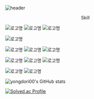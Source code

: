 ![header](https://capsule-render.vercel.app/api?type=waving&color=cceee5&height=300&section=header&text=Nut%20Alrnond&fontSize=70&fontColor=ffffff)

<center>Skill</center>

![로고명](https://img.shields.io/badge/c-A8B9CC.svg?&style=for-the-badge&logo=c&logoColor=FFFFFF)
![로고명](https://img.shields.io/badge/java-6DB33F.svg?&style=for-the-badge&logo=java&logoColor=FFFFFF)
![로고명](https://img.shields.io/badge/python-3776AB.svg?&style=for-the-badge&logo=python&logoColor=FFFFFF)

![로고명](https://img.shields.io/badge/android-3DDC84.svg?&style=for-the-badge&logo=android&logoColor=FFFFFF)

![로고명](https://img.shields.io/badge/spring_boot-6DB33F.svg?&style=for-the-badge&logo=springboot&logoColor=FFFFFF)
![로고명](https://img.shields.io/badge/django-092E20.svg?&style=for-the-badge&logo=django&logoColor=FFFFFF)
![로고명](https://img.shields.io/badge/vue_js-4FC08D.svg?&style=for-the-badge&logo=vuejs&logoColor=FFFFFF)

![로고명](https://img.shields.io/badge/amazon_aws-FF9900.svg?&style=for-the-badge&logo=amazon&logoColor=FFFFFF)
![로고명](https://img.shields.io/badge/docker-2496ED.svg?&style=for-the-badge&logo=docker&logoColor=FFFFFF)
![로고명](https://img.shields.io/badge/nginx-009639.svg?&style=for-the-badge&logo=nginx&logoColor=FFFFFF)

![로고명](https://img.shields.io/badge/mariadb-003545.svg?&style=for-the-badge&logo=mariadb&logoColor=FFFFFF)
![로고명](https://img.shields.io/badge/mysql-4479A1.svg?&style=for-the-badge&logo=mysql&logoColor=FFFFFF)

![yongdori00's GitHub stats](https://github-readme-stats.vercel.app/api?username=yongdori00&show_icons=true&theme=buefy)

[![Solved.ac Profile](http://mazassumnida.wtf/api/v2/generate_badge?boj=yongdori98)](https://solved.ac/yongdori98/)

<!--
**yongdori00/yongdori00** is a ✨ _special_ ✨ repository because its `README.md` (this file) appears on your GitHub profile.

Here are some ideas to get you started:

- 🔭 I’m currently working on ...
- 🌱 I’m currently learning ...
- 👯 I’m looking to collaborate on ...
- 🤔 I’m looking for help with ...
- 💬 Ask me about ...
- 📫 How to reach me: ...
- 😄 Pronouns: ...
- ⚡ Fun fact: ...
-->
